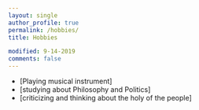 ```yaml
---
layout: single
author_profile: true
permalink: /hobbies/
title: Hobbies

modified: 9-14-2019
comments: false
---
```



* [Playing musical instrument]
* [studying about Philosophy and Politics]
* [criticizing and thinking about the holy of the people]
